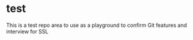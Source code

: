 # test
This is a test repo area to use as a playground to confirm Git features and interview for SSL 
